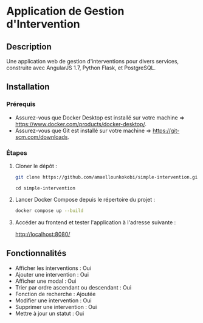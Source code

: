 # Application de Gestion d'Intervention

## Description

Une application web de gestion d'interventions pour divers services, construite avec AngularJS 1.7, Python Flask, et PostgreSQL.

## Installation

### Prérequis

- Assurez-vous que Docker Desktop est installé sur votre machine => https://www.docker.com/products/docker-desktop/.
- Assurez-vous que Git est installé sur votre machine => https://git-scm.com/downloads.

### Étapes

1. Cloner le dépôt :

    ```sh
    git clone https://github.com/amaellounkokobi/simple-intervention.git
    ```
    
    ```    
    cd simple-intervention
    ```

2. Lancer Docker Compose depuis le répertoire du projet :

    ```sh
    docker compose up --build
    ```

3. Accéder au frontend et tester l'application à l'adresse suivante :

    [http://localhost:8080/](http://localhost:8080/)

## Fonctionnalités

- Afficher les interventions : Oui
- Ajouter une intervention : Oui
- Afficher une modal : Oui
- Trier par ordre ascendant ou descendant : Oui
- Fonction de recherche : Ajoutée
- Modifier une intervention : Oui
- Supprimer une intervention : Oui
- Mettre à jour un statut : Oui
